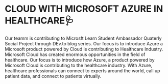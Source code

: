# CLOUD WITH MICROSOFT AZURE IN HEALTHCARE🩺
Our teamm is contributing to Microsft Learn Student Ambassador Quaterly Social Project through DEv.to blog series. Our focus is to introduce Azure a Microsoft product powered by Cloud is contributing to Healthcare Industry. Microsoft Cloud has created enormous opportunities in the field of healthcare. Our focus is to introduce how Azure, a product powered by Microsoft Cloud is contributing to the healthcare industry. With Azure, healthcare professionals can connect to experts around the world, call up patient data, and connect to patients virtually. 
